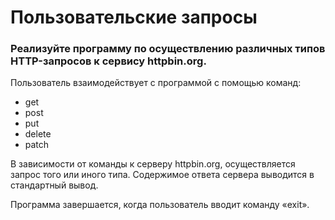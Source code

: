# Пользовательские запросы

### Реализуйте программу по осуществлению различных типов HTTP-запросов к сервису httpbin.org.

Пользователь взаимодействует с программой с помощью команд: 
- get
- post
- put
- delete
- patch
 
В зависимости от команды к серверу httpbin.org, осуществляется запрос того или иного типа. Содержимое ответа сервера выводится в стандартный вывод.

Программа завершается, когда пользователь вводит команду «exit».

